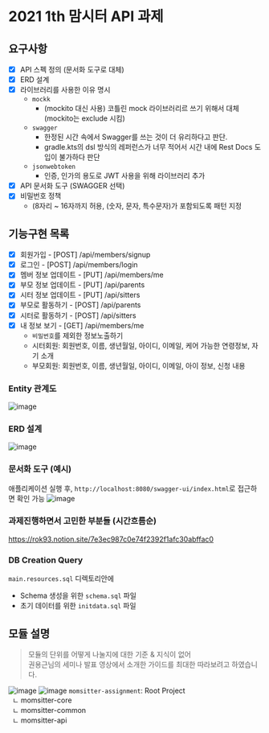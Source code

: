 # 2021 1th 맘시터 API 과제

## 요구사항

- [x] API 스펙 정의 (문서화 도구로 대체)
- [x] ERD 설계
- [x] 라이브러리를 사용한 이유 명시 
  - `mockk`
    - (mockito 대신 사용) 코틀린 mock 라이브러리르 쓰기 위해서 대체 (mockito는 exclude 시킴)
  - `swagger`
    - 한정된 시간 속에서 Swagger를 쓰는 것이 더 유리하다고 판단. 
    - gradle.kts의 dsl 방식의 레퍼런스가 너무 적어서 시간 내에 Rest Docs 도입이 불가하다 판단
  - `jsonwebtoken`
    - 인증, 인가의 용도로 JWT 사용을 위해 라이브러리 추가
- [x] API 문서화 도구 (SWAGGER 선택)
- [x] 비밀번호 정책
    * (8자리 ~ 16자까지 허용, (숫자, 문자, 특수문자)가 포함되도록 패턴 지정

## 기능구현 목록
- [x] 회원가입 - [POST] /api/members/signup
- [x] 로그인 - [POST] /api/members/login
- [x] 멤버 정보 업데이트 - [PUT] /api/members/me
- [x] 부모 정보 업데이트 - [PUT] /api/parents
- [x] 시터 정보 업데이트 - [PUT] /api/sitters
- [x] 부모로 활동하기 - [POST] /api/parents
- [x] 시터로 활동하기 - [POST] /api/sitters
- [x] 내 정보 보기 - [GET] /api/members/me
    - `비밀번호`를 제외한 정보노출하기
    - 시터회원: 회원번호, 이름, 생년월일, 아이디, 이메일, 케어 가능한 연령정보, 자기 소개
    - 부모회원: 회원번호, 이름, 생년월일, 아이디, 이메일, 아이 정보, 신청 내용

### Entity 관계도 
![image](https://user-images.githubusercontent.com/47850258/143297962-5e446fbe-9901-4bec-81a6-91e1668b7623.png)

### ERD 설계 
![image](https://user-images.githubusercontent.com/47850258/143301126-749e548b-f475-4c0d-a224-2bf07ed62418.png)

### 문서화 도구 (예시)
애플리케이션 실행 후, `http://localhost:8080/swagger-ui/index.html`로 접근하면 확인 가능
![image](https://user-images.githubusercontent.com/47850258/143298386-9287a711-44d8-4aee-9765-d4fb2904acfc.png)

### 과제진행하면서 고민한 부분들 (시간흐름순) 
https://rok93.notion.site/7e3ec987c0e74f2392f1afc30abffac0

### DB Creation Query 
`main.resources.sql` 디렉토리안에 
* Schema 생성을 위한 `schema.sql` 파일
* 초기 데이터를 위한 `initdata.sql` 파일 

## 모듈 설명 
> 모듈의 단위를 어떻게 나눌지에 대한 기준 & 지식이 없어  
> 권용근님의 세미나 발표 영상에서 소개한 가이드를 최대한 따라보려고 하였습니다. 

![image](https://user-images.githubusercontent.com/37354145/150077511-07b1324e-d7e7-4732-8f60-c640d4c75067.png)
![image](https://user-images.githubusercontent.com/37354145/150075433-6edda5de-1f62-4ad6-afd4-d7332a0c23ea.png)
`momsitter-assignment`: Root Project <br>
&nbsp; ㄴ momsitter-core   <br>
&nbsp; ㄴ momsitter-common   <br>
&nbsp; ㄴ momsitter-api   <br>